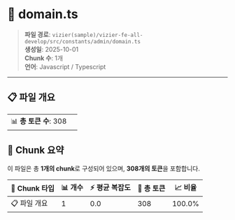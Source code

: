 # 📄 domain.ts

> **파일 경로**: `vizier(sample)/vizier-fe-all-develop/src/constants/admin/domain.ts`  
> **생성일**: 2025-10-01  
> **Chunk 수**: 1개  
> **언어**: Javascript / Typescript
---


## 📋 파일 개요

| | |
|--|--|
| 📊 **총 토큰 수**: 308 |  |






## 🧩 Chunk 요약

이 파일은 총 **1개의 chunk**로 구성되어 있으며, **308개의 토큰**을 포함합니다.

| 🧩 Chunk 타입 | 📊 개수 | ⚡ 평균 복잡도 | 📝 총 토큰 | 📈 비율 |
|---------------|--------|-------------|----------|--------|
| 📋 파일 개요 | 1 | 0.0 | 308 | 100.0% |

